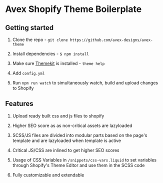 # Avex Shopify Theme Boilerplate


## Getting started

1. Clone the repo - `git clone https://github.com/avex-designs/avex-theme`

2. Install dependencies - `$ npm install`

3. Make sure [Themekit](https://shopify.github.io/themekit) is installed - `theme help`

4. Add `config.yml`

4. Run `npm run watch` to simultaneously watch, build and upload changes to Shopify



## Features

1. Upload ready built css and js files to shopify

2. Higher SEO score as as non-critical assets are lazyloaded

3. SCSS/JS files are divided into modular parts based on the page's template and are lazyloaded when template is active

4. Critical JS/CSS are inlined to get higher SEO scores

4. Usage of CSS Variables in `/snippets/css-vars.liquid` to set variables through Shopify's Theme Editor and use them in the SCSS code

5. Fully customizable and extendable


